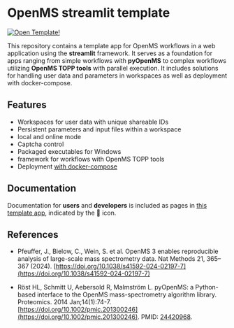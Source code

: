 # OpenMS streamlit template 

[![Open Template!](https://static.streamlit.io/badges/streamlit_badge_black_white.svg)](https://abi-services.cs.uni-tuebingen.de/streamlit-template/)

This repository contains a template app for OpenMS workflows in a web application using the **streamlit** framework. It serves as a foundation for apps ranging from simple workflows with **pyOpenMS** to complex workflows utilizing **OpenMS TOPP tools** with parallel execution. It includes solutions for handling user data and parameters in workspaces as well as deployment with docker-compose.

## Features

- Workspaces for user data with unique shareable IDs
- Persistent parameters and input files within a workspace
- local and online mode
- Captcha control
- Packaged executables for Windows
- framework for workflows with OpenMS TOPP tools
- Deployment [with docker-compose](https://github.com/OpenMS/streamlit-deployment)

## Documentation

Documentation for **users** and **developers** is included as pages in [this template app](https://abi-services.cs.uni-tuebingen.de/streamlit-template/), indicated by the 📖 icon.

## References

- Pfeuffer, J., Bielow, C., Wein, S. et al. OpenMS 3 enables reproducible analysis of large-scale mass spectrometry data. Nat Methods 21, 365–367 (2024). [https://doi.org/10.1038/s41592-024-02197-7](https://doi.org/10.1038/s41592-024-02197-7)

- Röst HL, Schmitt U, Aebersold R, Malmström L. pyOpenMS: a Python-based interface to the OpenMS mass-spectrometry algorithm library. Proteomics. 2014 Jan;14(1):74-7. [https://doi.org/10.1002/pmic.201300246](https://doi.org/10.1002/pmic.201300246). PMID: [24420968](https://pubmed.ncbi.nlm.nih.gov/24420968/).


